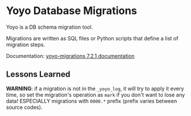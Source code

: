 # Yoyo Database Migrations

Yoyo is a DB schema migration tool.

Migrations are written as SQL files or Python scripts that define a list of migration steps.

Documentation: [yoyo-migrations 7.2.1 documentation](https://ollycope.com/software/yoyo/latest/)

## Lessons Learned

**WARNING**: if a migration is not in the `_yoyo_log`, it will try to apply it every time, so set the migration's operation as `mark` if you don't want to lose any data! ESPECIALLY migrations with `0000.*` prefix (prefix varies between source codes).
